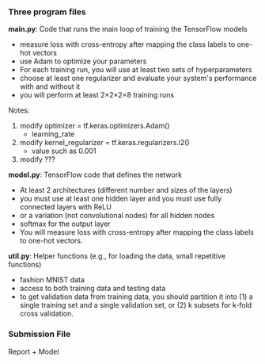 ### Three program files

**main.py**: Code that runs the main loop of training the TensorFlow models
- measure loss with cross-entropy after mapping the class labels to one-hot vectors
- use Adam to optimize your parameters
- For each training run, you will use at least two sets of hyperparameters
- choose at least one regularizer and evaluate your system's performance with and without it
- you will perform at least 2×2×2=8 training runs

Notes:
 1. modify optimizer = tf.keras.optimizers.Adam()
    - learning_rate
 2. modify kernel_regularizer = tf.keras.regularizers.l2()
    - value such as 0.001
 3. modify ???


**model.py**: TensorFlow code that defines the network
- At least 2 architectures (different number and sizes of the layers)
- you must use at least one hidden layer and you must use fully connected layers with ReLU
- or a variation (not convolutional nodes) for all hidden nodes
- softmax for the output layer
- You will measure loss with cross-entropy after mapping the class labels to one-hot vectors.

**util.py**: Helper functions (e.g., for loading the data, small repetitive functions)
- fashion MNIST data
- access to both training data and testing data
- to get validation data from training data, you should partition it into (1) a single training set and a single validation set, or (2) k subsets for k-fold cross validation.

### Submission File
Report + Model
